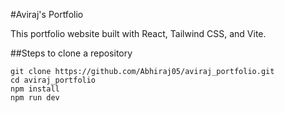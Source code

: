 #Aviraj's Portfolio

This portfolio website built with React, Tailwind CSS, and Vite.

##Steps to clone a repository
```
git clone https://github.com/Abhiraj05/aviraj_portfolio.git
cd aviraj_portfolio
npm install
npm run dev
```

